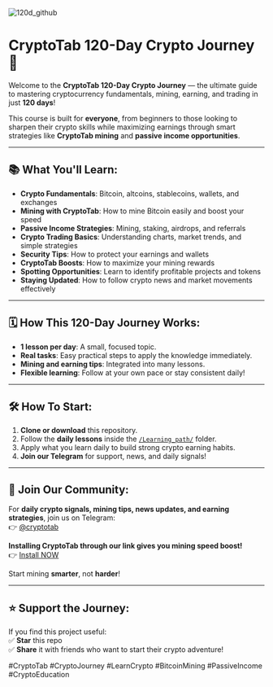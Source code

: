 ![120d_github](https://github.com/user-attachments/assets/99312ade-bd10-4ef6-9be4-961b37c40865)



# CryptoTab 120-Day Crypto Journey 🚀

Welcome to the **CryptoTab 120-Day Crypto Journey** — the ultimate guide to mastering cryptocurrency fundamentals, mining, earning, and trading in just **120 days**!

This course is built for **everyone**, from beginners to those looking to sharpen their crypto skills while maximizing earnings through smart strategies like **CryptoTab mining** and **passive income opportunities**.

---

## 📚 What You'll Learn:
- **Crypto Fundamentals**: Bitcoin, altcoins, stablecoins, wallets, and exchanges
- **Mining with CryptoTab**: How to mine Bitcoin easily and boost your speed
- **Passive Income Strategies**: Mining, staking, airdrops, and referrals
- **Crypto Trading Basics**: Understanding charts, market trends, and simple strategies
- **Security Tips**: How to protect your earnings and wallets
- **CryptoTab Boosts**: How to maximize your mining rewards
- **Spotting Opportunities**: Learn to identify profitable projects and tokens
- **Staying Updated**: How to follow crypto news and market movements effectively

---

## 🗓️ How This 120-Day Journey Works:
- **1 lesson per day**: A small, focused topic.
- **Real tasks**: Easy practical steps to apply the knowledge immediately.
- **Mining and earning tips**: Integrated into many lessons.
- **Flexible learning**: Follow at your own pace or stay consistent daily!

---

## 🛠️ How To Start:
1. **Clone or download** this repository.
2. Follow the **daily lessons** inside the [`/Learning_path/`](https://github.com/cryptotabchannel/120-days-to-crypto-master/tree/main/Learning_path) folder.
3. Apply what you learn daily to build strong crypto earning habits.
4. **Join our Telegram** for support, news, and daily signals!

---

## 🚀 Join Our Community:
For **daily crypto signals, mining tips, news updates, and earning strategies**, join us on Telegram:  
👉 [@cryptotab](https://t.me/cryptotab)

**Installing CryptoTab through our link gives you mining speed boost!**  
👉 [Install NOW](https://cryptotabbrowser.com/landing/80/17412792)

Start mining **smarter**, not **harder**!

---

## ⭐ Support the Journey:
If you find this project useful:  
✅ **Star** this repo  
✅ **Share** it with friends who want to start their crypto adventure!

#CryptoTab #CryptoJourney #LearnCrypto #BitcoinMining #PassiveIncome #CryptoEducation
